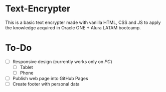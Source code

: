# Text-Encrypter
This is a basic text encrypter made with vanilla HTML, CSS and JS to
apply the knowledge acquired in Oracle ONE + Alura LATAM bootcamp.

# To-Do
- [ ] Responsive design (currently works only on _PC_)
    - [ ] Tablet
    - [ ] Phone
- [ ] Publish web page into GitHub Pages
- [ ] Create footer with personal data
